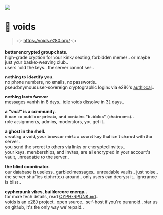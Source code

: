 
![](https://i.imgur.com/m7T5hZ7.jpeg)

# 🌌 voids
> 👉 https://voids.e280.org/ 👈  

**better encrypted group chats.**  
high-grade cryption for your kinky sexting, forbidden memes.. or maybe just your basket-weaving club..  
users hold the keys.. the server cannot see..  

**nothing to identify you.**  
no phone numbers, no emails, no passwords..  
pseudonymous user-sovereign cryptographic logins via e280's [authlocal](https://github.com/e280/authlocal)..  

**nothing lasts forever.**  
messages vanish in 8 days.. idle voids dissolve in 32 days..  

**a *"void"* is a community.**  
it can be public or private, and contains "bubbles" (chatrooms)..  
role assignments, admins, moderators, you get it..  

**a ghost in the shell.**  
creating a void, your browser mints a secret key that isn't shared with the server..  
you send the secret to others via links or encrypted invites..  
your keys, memberships, and invites, are all encrypted in your account's vault, unreadable to the server..  

**the blind coordinator.**  
our database is useless.. garbled messages.. unreadable vaults.. just noise..  
the server shuffles ciphertext around.. only users can decrypt it.. ignorance is bliss..  

**cypherpunk vibes, buildercore energy..**  
for more tech details, read [CYPHERPUNK.md](CYPHERPUNK.md)..  
voids is an [e280](https://e280.org/) project.. open source.. self-host if you're paranoid.. star us on github, it's the only way we're paid..  

